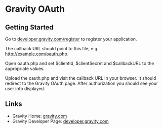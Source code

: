 Gravity OAuth
=============

Getting Started
---------------

Go to [developer.gravity.com/register](http://developer.gravity.com/register)
to register your application.

The callback URL should point to this file, e.g. http://example.com/oauth.php.

Open oauth.php and set $clientId, $clientSecret and $callbackURL to the
appropriate values.

Upload the oauth.php and visit the callback URL in your browser. It should
redirect to the Gravity OAuth page. After authorization you should see your
user info displayed.

Links
-----

  - Gravity Home: [gravity.com](http://gravity.com)
  - Gravity Developer Page: [developer.gravity.com](http://developer.gravity.com)

